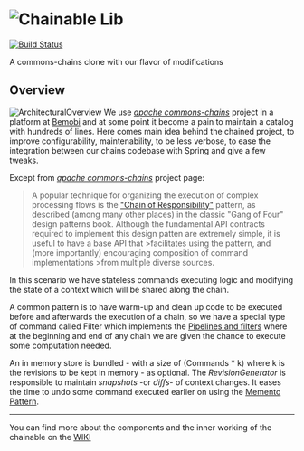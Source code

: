 # ![Chainable Lib](http://i.imgur.com/TSWp83w.png)
[![Build Status](https://travis-ci.org/bemobi/chainable.svg?branch=master)](https://travis-ci.org/bemobi/chainable)

A commons-chains clone with our flavor of modifications 

## Overview
![ArchitecturalOverview](http://i.imgur.com/mWnohTV.png)
We use [_apache commons-chains_](http://commons.apache.org/proper/commons-chain/) project in a platform at [Bemobi](http://code.bemobi.com.br/blog/) and at some point it become a pain to maintain a catalog with hundreds of lines. Here comes main idea behind the chained project, to improve configurability, maintenability, to be less verbose, to ease the integration between our chains codebase with Spring and give a few tweaks.

Except from [_apache commons-chains_](http://commons.apache.org/proper/commons-chain/) project page:
>A popular technique for organizing the execution of complex processing flows is the ["Chain of Responsibility"](http://en.wikipedia.org/wiki/Chain_of_responsibility) pattern, as described (among many 
>other places) in the classic "Gang of Four" design patterns book. Although the fundamental API contracts
>required to implement this design patten are extremely simple, it is useful to have a base API that >facilitates using the pattern, and (more importantly) encouraging composition of command implementations >from multiple diverse sources.

In this scenario we have stateless commands executing logic and modifying the state of a context which will be shared along the chain. 

A common pattern is to have warm-up and clean up code to be executed before and afterwards the execution of a chain, so we have a special type of command called Filter which implements the [Pipelines and filters](http://webcem01.cem.itesm.mx:8005/apps/s200911/tc3003/notes_pipes_and_filters/) where at the beginning and end of any chain we are given the chance to execute some computation needed.

An in memory store is bundled - with a size of (Commands * k) where k is the revisions to be kept in memory  - as optional. The _RevisionGenerator_ is responsible to maintain _snapshots_ -or _diffs_- of context changes. It eases the time to undo some command executed earlier on using the [Memento Pattern](http://en.wikipedia.org/wiki/Memento_pattern).

---

You can find more about the components and the inner working of the chainable on the [WIKI](https://github.com/bemobi/chainable/wiki)